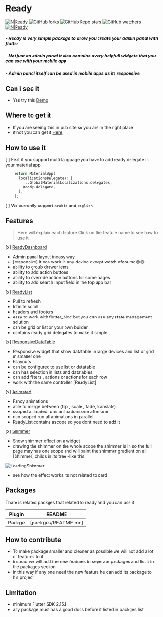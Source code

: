 # Ready

[![N|Ready](https://img.shields.io/github/v/release/mo-ah-dawood/ready?style=for-the-badge)](https://github.com/mo-ah-dawood/ready) ![GitHub forks](https://img.shields.io/github/forks/mo-ah-dawood/ready?style=for-the-badge) ![GitHub Repo stars](https://img.shields.io/github/stars/mo-ah-dawood/ready?style=for-the-badge) ![GitHub watchers](https://img.shields.io/github/watchers/mo-ah-dawood/ready?style=for-the-badge) [![N|Ready](https://img.shields.io/pub/v/ready.svg?style=for-the-badge)](https://pub.dev/packages/ready)

##### - Ready is very simple package to allow you create your admin panal with flutter

##### - Not just an admin panal it also contains avery helpfull widgets that you can use with your mobile app

##### - Admin panal itself can be used in mobile apps as its responsive

## Can i see it

- Yes try this [Demo](https://ready-19c04.web.app)

## Where to get it

- If you are seeing this in pub site so you are in the right place
- if not you can get it [Here](https://pub.dev/packages/ready)

## How to use it

[ ] Fisrt if you support multi language you have to add ready delegate in your material app

```dart
    return MaterialApp(
      localizationsDelegates: [
        ...GlobalMaterialLocalizations.delegates,
        Ready.delegate,
      ],
    );
```

[ ] We currently support `arabic` and `english`

## Features

> Here will explain each feature
> Click on the feature name to see how to use it

[x] [ReadyDashboard](https://github.com/mo-ah-dawood/ready/wiki/ReadyDashboard)

- Admin panal layout ineasy way
- [responsive] it can work in any device except watch ofcourse😄😄
- ability to groub drawer iems
- ability to add action buttons
- ability to override action buttons for some pages
- ability to add search input field in the top app bar

[x] [ReadyList](https://github.com/mo-ah-dawood/ready/wiki/ReadyList)

- Pull to refresh
- Infinite scroll
- headers and footers
- easy to work with flutter_bloc but you can use any state management solution
- can be grid or list or your own builder
- contains ready grid delegates to make it simple

[x] [ResponsiveDataTable](https://github.com/mo-ah-dawood/ready/wiki/ResponsiveDataTable)

- Responsive widget that show datatable in large devices and list or grid in smaller one
- 6 layouts
- can be configured to use list or datatable
- can has selection in lists and datatables
- can add filters , actions or actions for each row
- work with the same controller [ReadyList]

[x] [Animated](https://github.com/mo-ah-dawood/ready/wiki/Animated)

- Fancy animations
- able to merge between (flip , scale , fade, translate)
- scoped animated runs animations one after one
- non scoped run all animations in parallel
- ReadyList contains ascope so you dont need to add it

[x] [Shimmer](https://github.com/mo-ah-dawood/ready/wiki/Shimmer)

- Show shimmer effect on a widget
- drawing the shimmer on the whole scope the shimmer is in so the full page may has one scope and will paint the shimmer gradient on all [Shimmer] childs in its tree
  -like this

![LoadingShimmer](https://user-images.githubusercontent.com/31937782/147537961-2076ab13-9105-4251-83dc-62a2ae8d21fc.gif)

- see how the effect works its not related to card

## Packages

Thare is related packges that related to ready and you can use it

| Plugin | README              |
| ------ | ------------------- |
| Packge | [packges/README.md] |

## How to contribute

- To make package smaller and cleaner as possible we will not add a lot of features to it
- instead we will add the new features in seperate packages and list it in the packages section
- in this way if any one need the new feature he can add its package to his project

## Limitation

- minimum Flutter SDK 2.15.1
- any package must has a good docs before it listed in packges list
